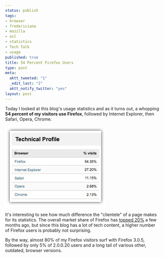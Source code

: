 ```yaml
--- 
status: publish
tags: 
- browser
- fredericiana
- mozilla
- osl
- statistics
- Tech Talk
- usage
published: true
title: 54 Percent Firefox Users
type: post
meta: 
  aktt_tweeted: "1"
  _edit_last: "2"
  aktt_notify_twitter: "yes"
layout: post
---
```

Today I looked at this blog's usage statistics and as it turns out, a whopping <strong>54 percent of my visitors use Firefox</strong>, followed by Internet Explorer, then Safari, Opera, Chrome.

<img src="/media/wp/2009/01/fredericiana-browser-statistics.jpg" alt="fredericiana Browser Statistics" title="fredericiana Browser Statistics" width="327" height="261" class="alignnone size-full wp-image-2015" />

It's interesting to see how much difference the "clientele" of a page makes for its statistics. The overall market share of Firefox has <a href="http://blog.mozilla.com/metrics/2008/11/03/its-official-firefox-surpasses-20-worldwide-market-share/">topped 20%</a> a few months ago, but since this blog has a lot of tech content, a higher number of Firefox users is probably not surprising.

By the way, almost 80% of my Firefox visitors surf with Firefox 3.0.5, followed by only 5% of 2.0.0.20 users and a long tail of various other, outdated, browser versions.
